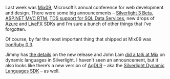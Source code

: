 Last week was [Mix09](http://live.visitmix.com/), Microsoft’s annual
conference for web development and design. There were some big
announcements – [Silverlight 3
Beta](http://silverlight.net/getstarted/silverlight3/default.aspx),
[ASP.NET MVC
RTM](http://haacked.com/archive/2009/03/18/aspnet-mvc-rtw.aspx), [TDS
support for SQL Data
Services](http://blogs.msdn.com/ssds/archive/2009/03/10/9469228.aspx),
new drops of
[Azure](http://blogs.msdn.com/windowsazure/archive/2009/03/18/windows-azure-delivers-new-ctp-capabilities.aspx)
and
[LiveFX](http://blogs.msdn.com/liveframework/archive/2009/03/11/live-framework-updated.aspx)
SDKs and I’m sure a bunch of other things that I’ve forgotten.

Of course, by far the most important thing that shipped at Mix09 was
[IronRuby
0.3](http://rubyforge.org/frs/download.php/53552/ironruby-0.3.0.zip).

Jimmy has [the
details](http://jimmy.schementi.com/2009/03/ironruby-03-released.html)
on the new release and John Lam [did a talk at
Mix](http://sessions.visitmix.com/MIX09/T22F) on dynamic languages in
Silverlight. I haven’t seen an announcement, but it also looks like
there’s a new version of [AgDLR](http://github.com/jschementi/agdlr/) –
aka the [Silverlight Dynamic Languages SDK](http://sdlsdk.codeplex.com/)
– as well.
